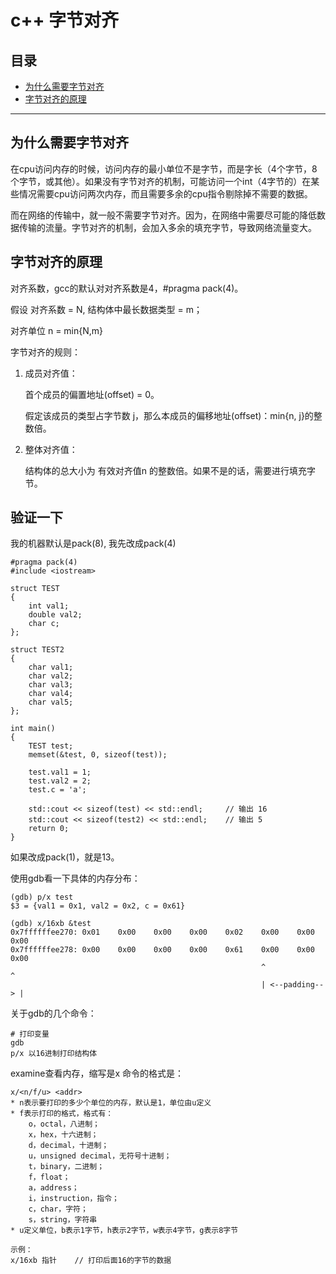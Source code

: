 # c++ 字节对齐

## 目录
* [为什么需要字节对齐](#为什么需要字节对齐)
* [字节对齐的原理](#字节对齐的原理)

---

## 为什么需要字节对齐

在cpu访问内存的时候，访问内存的最小单位不是字节，而是字长（4个字节，8个字节，或其他）。如果没有字节对齐的机制，可能访问一个int（4字节的）在某些情况需要cpu访问两次内存，而且需要多余的cpu指令剔除掉不需要的数据。

而在网络的传输中，就一般不需要字节对齐。因为，在网络中需要尽可能的降低数据传输的流量。字节对齐的机制，会加入多余的填充字节，导致网络流量变大。

## 字节对齐的原理

对齐系数，gcc的默认对对齐系数是4，#pragma pack(4)。

假设 对齐系数 = N, 结构体中最长数据类型 = m；

对齐单位 n = min{N,m} 

字节对齐的规则：
1. 成员对齐值：
    
    首个成员的偏置地址(offset) = 0。

    假定该成员的类型占字节数 j，那么本成员的偏移地址(offset)：min{n, j}的整数倍。

2. 整体对齐值：

    结构体的总大小为 有效对齐值n 的整数倍。如果不是的话，需要进行填充字节。

## 验证一下

我的机器默认是pack(8), 我先改成pack(4)
```
#pragma pack(4)
#include <iostream>

struct TEST
{
    int val1;
    double val2;
    char c;
};

struct TEST2
{
    char val1;
    char val2;
    char val3;
    char val4;
    char val5;
};

int main()
{
    TEST test;
    memset(&test, 0, sizeof(test));
    
    test.val1 = 1;
    test.val2 = 2;
    test.c = 'a';

    std::cout << sizeof(test) << std::endl;     // 输出 16 
    std::cout << sizeof(test2) << std::endl;    // 输出 5
    return 0;
}
```

如果改成pack(1)，就是13。

使用gdb看一下具体的内存分布：
```
(gdb) p/x test
$3 = {val1 = 0x1, val2 = 0x2, c = 0x61}

(gdb) x/16xb &test
0x7ffffffee270:	0x01	0x00	0x00	0x00	0x02	0x00	0x00	0x00
0x7ffffffee278:	0x00	0x00	0x00	0x00	0x61	0x00	0x00	0x00
                                                        ^               ^ 
                                                        | <--padding--> |

```


关于gdb的几个命令：
```
# 打印变量
gdb  
p/x 以16进制打印结构体
```


examine查看内存，缩写是x
命令的格式是：
```
x/<n/f/u> <addr>
* n表示要打印的多少个单位的内存，默认是1，单位由u定义
* f表示打印的格式，格式有：
    o，octal，八进制；
    x，hex，十六进制；
    d，decimal，十进制；
    u，unsigned decimal，无符号十进制；
    t，binary，二进制；
    f，float；
    a，address；
    i，instruction，指令；
    c，char，字符；
    s，string，字符串
* u定义单位，b表示1字节，h表示2字节，w表示4字节，g表示8字节

示例：
x/16xb 指针    // 打印后面16的字节的数据
```
